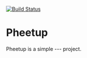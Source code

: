 [![Build Status](https://travis-ci.org/AnkaraPHP/pheetup.svg)](https://travis-ci.org/AnkaraPHP/pheetup)

Pheetup
=======
 
Pheetup is a simple ---  project.

